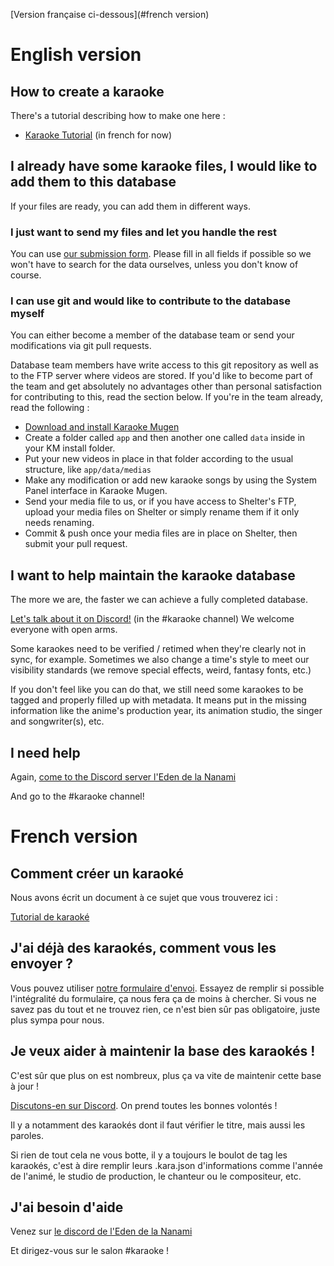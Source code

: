 [Version française ci-dessous](#french version)

# English version

## How to create a karaoke

There's a tutorial describing how to make one here :

* [Karaoke Tutorial](http://docs.karaokes.moe/fr) (in french for now)

## I already have some karaoke files, I would like to add them to this database

If your files are ready, you can add them in different ways.

### I just want to send my files and let you handle the rest

You can use [our submission form](https://kara.moe/import). Please fill in all fields if possible so we won't have to search for the data ourselves, unless you don't know of course.

### I can use git and would like to contribute to the database myself

You can either become a member of the database team or send your modifications via git pull requests.

Database team members have write access to this git repository as well as to the FTP server where videos are stored. If you'd like to become part of the team and get absolutely no advantages other than personal satisfaction for contributing to this, read the section below. If you're in the team already, read the following :

* [Download and install Karaoke Mugen](http://mugen.karaokes.moe)
* Create a folder called `app` and then another one called `data` inside in your KM install folder.
* Put your new videos in place in that folder according to the usual structure, like `app/data/medias`
* Make any modification or add new karaoke songs by using the System Panel interface in Karaoke Mugen.
* Send your media file to us, or if you have access to Shelter's FTP, upload your media files on Shelter or simply rename them if it only needs renaming.
* Commit & push once your media files are in place on Shelter, then submit your pull request.

## I want to help maintain the karaoke database

The more we are, the faster we can achieve a fully completed database.

[Let's talk about it on Discord!](https://karaokes.moe/discord) (in the #karaoke channel) We welcome everyone with open arms.

Some karaokes need to be verified / retimed when they're clearly not in sync, for example. Sometimes we also change a time's style to meet our visibility standards (we remove special effects, weird, fantasy fonts, etc.)

If you don't feel like you can do that, we still need some karaokes to be tagged and properly filled up with metadata. It means put in the missing information like the anime's production year, its animation studio, the singer and songwriter(s), etc.

## I need help

Again, [come to the Discord server l'Eden de la Nanami](https://karaokes.moe/discord)

And go to the #karaoke channel!

# French version

## Comment créer un karaoké

Nous avons écrit un document à ce sujet que vous trouverez ici :

[Tutorial de karaoké](http://docs.karaokes.moe/fr/contrib-guide/create/)

## J'ai déjà des karaokés, comment vous les envoyer ?

Vous pouvez utiliser [notre formulaire d'envoi](https://kara.moe/import).
Essayez de remplir si possible l'intégralité du formulaire, ça nous fera ça de moins à chercher. Si vous ne savez pas du tout et ne trouvez rien, ce n'est bien sûr pas obligatoire, juste plus sympa pour nous.

## Je veux aider à maintenir la base des karaokés !

C'est sûr que plus on est nombreux, plus ça va vite de maintenir cette base à jour !

[Discutons-en sur Discord](https://karaokes.moe/discord). On prend toutes les bonnes volontés !

Il y a notamment des karaokés dont il faut vérifier le titre, mais aussi les paroles.

Si rien de tout cela ne vous botte, il y a toujours le boulot de tag les karaokés, c'est à dire remplir leurs .kara.json d'informations comme l'année de l'animé, le studio de production, le chanteur ou le compositeur, etc.

## J'ai besoin d'aide

Venez sur [le discord de l'Eden de la Nanami](https://karaokes.moe/discord)

Et dirigez-vous sur le salon #karaoke !
